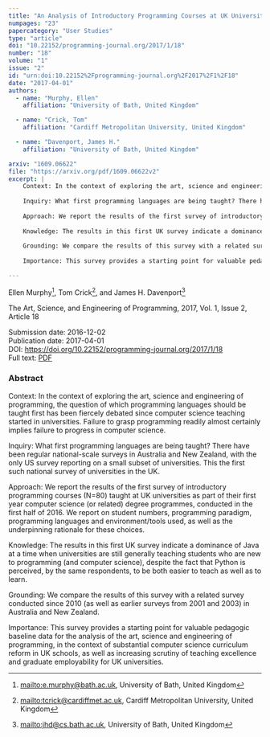 ```yaml
---
title: "An Analysis of Introductory Programming Courses at UK Universities"
numpages: "23"
papercategory: "User Studies"
type: "article"
doi: "10.22152/programming-journal.org/2017/1/18"
number: "18"
volume: "1"
issue: "2"
id: "urn:doi:10.22152%2Fprogramming-journal.org%2F2017%2F1%2F18"
date: "2017-04-01"
authors: 
  - name: "Murphy, Ellen"
    affiliation: "University of Bath, United Kingdom"

  - name: "Crick, Tom"
    affiliation: "Cardiff Metropolitan University, United Kingdom"

  - name: "Davenport, James H."
    affiliation: "University of Bath, United Kingdom"

arxiv: "1609.06622"
file: "https://arxiv.org/pdf/1609.06622v2"
excerpt: |
    Context: In the context of exploring the art, science and engineering of programming, the question of which programming languages should be taught first has been fiercely debated since computer science teaching started in universities. Failure to grasp programming readily almost certainly implies failure to progress in computer science.
    
    Inquiry: What first programming languages are being taught? There have been regular national-scale surveys in Australia and New Zealand, with the only US survey reporting on a small subset of universities. This the first such national survey of universities in the UK.
    
    Approach: We report the results of the first survey of introductory programming courses (N=80) taught at UK universities as part of their first year computer science (or related) degree programmes, conducted in the first half of 2016.  We report on student numbers, programming paradigm, programming languages and environment/tools used, as well as the underpinning rationale for these choices.
    
    Knowledge: The results in this first UK survey indicate a dominance of Java at a time when universities are still generally teaching students who are new to programming (and computer science), despite the fact that Python is perceived, by the same respondents, to be both easier to teach as well as to learn.
    
    Grounding: We compare the results of this survey with a related survey conducted since 2010 (as well as earlier surveys from 2001 and 2003) in Australia and New Zealand.
    
    Importance: This survey provides a starting point for valuable pedagogic baseline data for the analysis of the art, science and engineering of programming, in the context of substantial computer science curriculum reform in UK schools, as well as increasing scrutiny of teaching excellence and graduate employability for UK universities.

---
```

Ellen Murphy[^1], Tom Crick[^2], and James H. Davenport[^3]

The Art, Science, and Engineering of Programming, 2017, Vol. 1, Issue 2, Article 18

Submission date: 2016-12-02  
Publication date: 2017-04-01  
DOI: <https://doi.org/10.22152/programming-journal.org/2017/1/18>  
Full text: [PDF](https://arxiv.org/pdf/1609.06622v2)  


### Abstract

Context: In the context of exploring the art, science and engineering of programming, the question of which programming languages should be taught first has been fiercely debated since computer science teaching started in universities. Failure to grasp programming readily almost certainly implies failure to progress in computer science.

Inquiry: What first programming languages are being taught? There have been regular national-scale surveys in Australia and New Zealand, with the only US survey reporting on a small subset of universities. This the first such national survey of universities in the UK.

Approach: We report the results of the first survey of introductory programming courses (N=80) taught at UK universities as part of their first year computer science (or related) degree programmes, conducted in the first half of 2016.  We report on student numbers, programming paradigm, programming languages and environment/tools used, as well as the underpinning rationale for these choices.

Knowledge: The results in this first UK survey indicate a dominance of Java at a time when universities are still generally teaching students who are new to programming (and computer science), despite the fact that Python is perceived, by the same respondents, to be both easier to teach as well as to learn.

Grounding: We compare the results of this survey with a related survey conducted since 2010 (as well as earlier surveys from 2001 and 2003) in Australia and New Zealand.

Importance: This survey provides a starting point for valuable pedagogic baseline data for the analysis of the art, science and engineering of programming, in the context of substantial computer science curriculum reform in UK schools, as well as increasing scrutiny of teaching excellence and graduate employability for UK universities.


[^1]: <mailto:e.murphy@bath.ac.uk>, University of Bath, United Kingdom

[^2]: <mailto:tcrick@cardiffmet.ac.uk>, Cardiff Metropolitan University, United Kingdom

[^3]: <mailto:jhd@cs.bath.ac.uk>, University of Bath, United Kingdom

